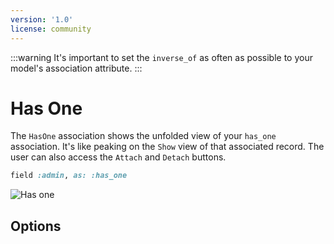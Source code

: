 ```yaml
---
version: '1.0'
license: community
---
```


:::warning
It's important to set the `inverse_of` as often as possible to your model's association attribute.
:::

# Has One

The `HasOne` association shows the unfolded view of your `has_one` association. It's like peaking on the `Show` view of that associated record. The user can also access the `Attach` and `Detach` buttons.

```ruby
field :admin, as: :has_one
```

<img :src="('/assets/img/associations/has-one.jpg')" alt="Has one" class="border mb-4" />

## Options

<!-- @include: ./../common/associations_searchable_option_common.md-->
<!-- @include: ./../common/associations_attach_scope_option_common.md-->

<!-- @include: ./../common/show_on_edit_common.md-->

